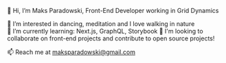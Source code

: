 👋 Hi, I’m Maks Paradowski, Front-End Developer working in Grid Dynamics

👀 I’m interested in dancing, meditation and I love walking in nature  
🌱 I’m currently learning: Next.js, GraphQL, Storybook 
💞️ I'm looking to collaborate on front-end projects and contribute to open source projects!

📫 Reach me at maksparadowski@gmail.com

<!---
- 👋 Hi, I’m @MuGen9
- 👀 I’m interested in ...
- 🌱 I’m currently learning ...
- 💞️ I’m looking to collaborate on ...
- 📫 How to reach me ...
--->

<!---
MuGen9/MuGen9 is a ✨ special ✨ repository because its `README.md` (this file) appears on your GitHub profile.
You can click the Preview link to take a look at your changes.
--->
